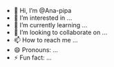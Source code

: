 - 👋 Hi, I’m @Ana-pipa
- 👀 I’m interested in ...
- 🌱 I’m currently learning ...
- 💞️ I’m looking to collaborate on ...
- 📫 How to reach me ...
- 😄 Pronouns: ...
- ⚡ Fun fact: ...

<!---
Ana-pipa/Ana-pipa is a ✨ special ✨ repository because its `README.md` (this file) appears on your GitHub profile.
You can click the Preview link to take a look at your changes.
--->
